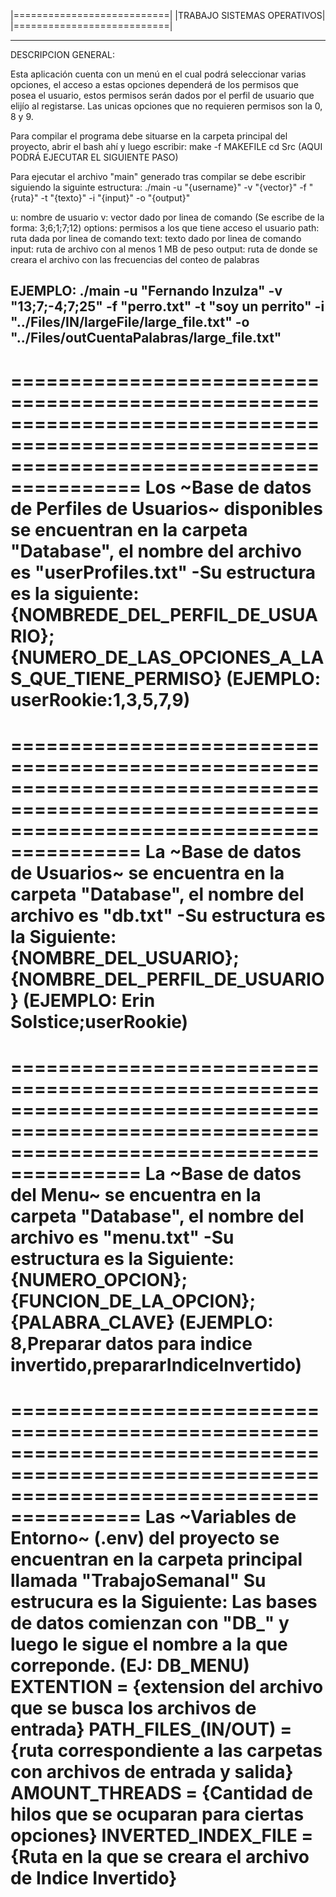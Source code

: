 |===========================|
|TRABAJO SISTEMAS OPERATIVOS|
|===========================|

---------------------------------------------------------------------------------------------------------------------------------------------
DESCRIPCION GENERAL:

Esta aplicación cuenta con un menú en el cual podrá seleccionar varias opciones, el acceso a estas opciones dependerá de los permisos que posea el usuario, estos permisos serán dados por el perfil de usuario que elijío al registarse. Las unicas opciones que no requieren permisos son la 0, 8 y 9. 

Para compilar el programa debe situarse en la carpeta principal del proyecto, abrir el bash ahí y luego escribir:
      make -f MAKEFILE
      cd Src (AQUI PODRÁ EJECUTAR EL SIGUIENTE PASO)

Para ejecutar el archivo "main" generado tras compilar se debe escribir siguiendo la siguinte estructura: 
      ./main -u "{username}" -v "{vector}" -f "{ruta}" -t "{texto}" -i "{input}" -o "{output}"

  u: nombre de usuario
  v: vector dado por linea de comando (Se escribe de la forma: 3;6;1;7;12)
  options: permisos a los que tiene acceso el usuario
  path: ruta dada por linea de comando
  text: texto dado por linea de comando
  input: ruta de archivo con al menos 1 MB de peso
  output: ruta de donde se creara el archivo con las frecuencias del conteo de palabras

EJEMPLO:
      ./main -u "Fernando Inzulza" -v "13;7;-4;7;25" -f "perro.txt" -t "soy un perrito" -i "../Files/IN/largeFile/large_file.txt" -o "../Files/outCuentaPalabras/large_file.txt"
---------------------------------------------------------------------------------------------------------------------------------------------


=============================================================================================================================================
Los ~Base de datos de Perfiles de Usuarios~ disponibles se encuentran en la carpeta "Database", el nombre del archivo es "userProfiles.txt"
-Su estructura es la siguiente:
      {NOMBREDE_DEL_PERFIL_DE_USUARIO};{NUMERO_DE_LAS_OPCIONES_A_LAS_QUE_TIENE_PERMISO}
      (EJEMPLO: userRookie:1,3,5,7,9)
=============================================================================================================================================


=============================================================================================================================================
La ~Base de datos de Usuarios~ se encuentra en la carpeta "Database", el nombre del archivo es "db.txt"
-Su estructura es la Siguiente:
      {NOMBRE_DEL_USUARIO};{NOMBRE_DEL_PERFIL_DE_USUARIO}
      (EJEMPLO: Erin Solstice;userRookie)
=============================================================================================================================================


=============================================================================================================================================
La ~Base de datos del Menu~ se encuentra en la carpeta "Database", el nombre del archivo es "menu.txt"
-Su estructura es la Siguiente:
      {NUMERO_OPCION};{FUNCION_DE_LA_OPCION};{PALABRA_CLAVE}
      (EJEMPLO: 8,Preparar datos para indice invertido,prepararIndiceInvertido)
=============================================================================================================================================


=============================================================================================================================================
Las ~Variables de Entorno~ (.env) del proyecto se encuentran en la carpeta principal llamada "TrabajoSemanal"
Su estrucura es la Siguiente:
      Las bases de datos comienzan con "DB_" y luego le sigue el nombre a la que correponde. (EJ: DB_MENU)
      EXTENTION = {extension del archivo que se busca los archivos de entrada}
      PATH_FILES_(IN/OUT) = {ruta correspondiente a las carpetas con archivos de entrada y salida}
      AMOUNT_THREADS = {Cantidad de hilos que se ocuparan para ciertas opciones}
      INVERTED_INDEX_FILE = {Ruta en la que se creara el archivo de Indice Invertido}
=============================================================================================================================================